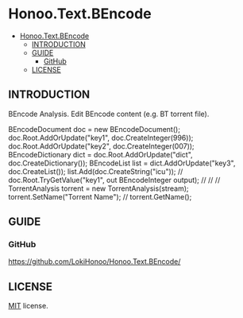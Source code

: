 # Honoo.Text.BEncode

<!-- @import "[TOC]" {cmd="toc" depthFrom=1 depthTo=6 orderedList=false} -->

<!-- code_chunk_output -->

- [Honoo.Text.BEncode](#honootextbencode)
  - [INTRODUCTION](#introduction)
  - [GUIDE](#guide)
    - [GitHub](#github)
  - [LICENSE](#license)

<!-- /code_chunk_output -->

## INTRODUCTION

BEncode Analysis. Edit BEncode content (e.g. BT torrent file).

BEncodeDocument doc = new BEncodeDocument();
doc.Root.AddOrUpdate("key1", doc.CreateInteger(996));
doc.Root.AddOrUpdate("key2", doc.CreateInteger(007));
BEncodeDictionary dict = doc.Root.AddOrUpdate("dict", doc.CreateDictionary());
BEncodeList list = dict.AddOrUpdate("key3", doc.CreateList());
list.Add(doc.CreateString("icu"));
//
doc.Root.TryGetValue("key1", out BEncodeInteger output);
//
//
//
TorrentAnalysis torrent = new TorrentAnalysis(stream);
torrent.SetName("Torrent Name");
//
torrent.GetName();

## GUIDE

### GitHub

<https://github.com/LokiHonoo/Honoo.Text.BEncode/>

## LICENSE

[MIT](LICENSE) license.
